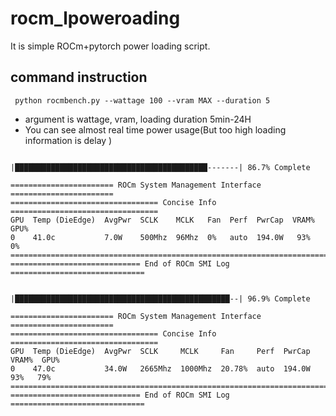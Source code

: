 # rocm_lpoweroading
It is simple ROCm+pytorch power loading script.

## command instruction 

```
 python rocmbench.py --wattage 100 --vram MAX --duration 5

```
- argument is wattage, vram, loading duration 5min-24H
- You can see almost real time power usage(But too high loading information is delay )

```

|███████████████████████████████████████████-------| 86.7% Complete

======================= ROCm System Management Interface =======================
================================= Concise Info =================================
GPU  Temp (DieEdge)  AvgPwr  SCLK    MCLK   Fan  Perf  PwrCap  VRAM%  GPU%  
0    41.0c           7.0W    500Mhz  96Mhz  0%   auto  194.0W   93%   0%    
================================================================================
============================= End of ROCm SMI Log ==============================


|████████████████████████████████████████████████--| 96.9% Complete

======================= ROCm System Management Interface =======================
================================= Concise Info =================================
GPU  Temp (DieEdge)  AvgPwr  SCLK     MCLK     Fan     Perf  PwrCap  VRAM%  GPU%  
0    47.0c           34.0W   2665Mhz  1000Mhz  20.78%  auto  194.0W   93%   79%   
================================================================================
============================= End of ROCm SMI Log ==============================


```

